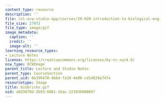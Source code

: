 ```yaml
---
content_type: resource
description: ''
file: /ol-ocw-studio-app/courses/20-020-introduction-to-biological-engineering-design-spring-2009/a8d38f0d2b93688116ac12393b08065f_biobricks.gif
file_size: 27972
file_type: image/gif
image_metadata:
  caption: ''
  credit: ''
  image-alt: ''
learning_resource_types:
- Lecture Notes
license: https://creativecommons.org/licenses/by-nc-sa/4.0/
ocw_type: OCWImage
parent_title: Lecture and Studio Notes
parent_type: CourseSection
parent_uid: 6b390478-4bb4-fa18-4e86-cd14829a747e
resourcetype: Image
title: biobricks.gif
uid: a8d38f0d-2b93-6881-16ac-12393b08065f
---
```

